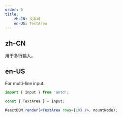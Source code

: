 ```yaml
---
order: 5
title:
    zh-CN: 文本域
    en-US: TextArea
---
```


## zh-CN

用于多行输入。

## en-US

For multi-line input.

````jsx
import { Input } from 'antd';

const { TextArea } = Input;

ReactDOM.render(<TextArea rows={10} />, mountNode);
````
